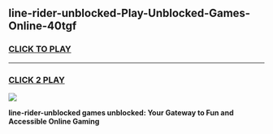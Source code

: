 
## line-rider-unblocked-Play-Unblocked-Games-Online-40tgf
<h3>
<a href="https://premium76.site?title=line-rider-unblocked&ref=25A">CLICK TO PLAY</a></h3>
<hr>

<h3>
<a href="https://premium76.site?title=line-rider-unblocked&ref=25A">CLICK 2 PLAY</a>
  
</h3>

<a href="https://premium76.site?title=line-rider-unblocked&ref=25A"><img src="https://clearcache.store/games.png"></a>


**line-rider-unblocked games unblocked: Your Gateway to Fun and Accessible Online Gaming**
